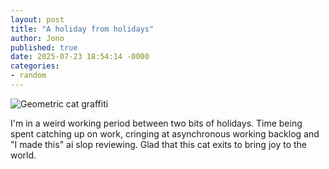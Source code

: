 ```yaml
---
layout: post
title: "A holiday from holidays"
author: Jono
published: true
date: 2025-07-23 18:54:14 -0000
categories:
- random
---
```

![Geometric cat graffiti](https://ellis.scot/uploads/2025/2025-07-23-cat.jpg)


I'm in a weird working period between two bits of holidays. Time being spent catching up on work, cringing at asynchronous working backlog and "I made this" ai slop reviewing. Glad that this cat exits to bring joy to the world.
